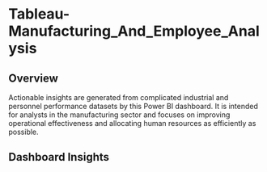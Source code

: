 # Tableau-Manufacturing_And_Employee_Analysis
## Overview 
Actionable insights are generated from complicated industrial and personnel performance datasets by this Power BI dashboard. It is intended for analysts in the manufacturing sector and focuses on improving operational effectiveness and allocating human resources as efficiently as possible.
## Dashboard Insights 

